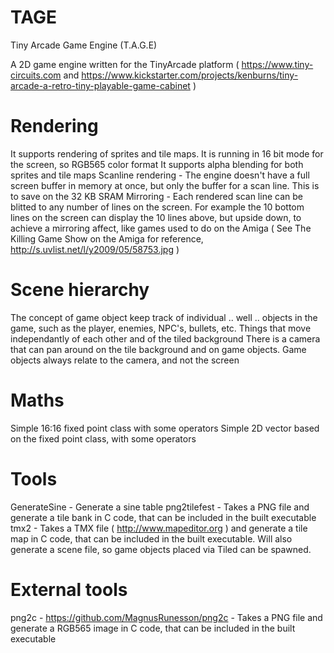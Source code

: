 # TAGE
Tiny Arcade Game Engine (T.A.G.E)

A 2D game engine written for the TinyArcade platform ( https://www.tiny-circuits.com and https://www.kickstarter.com/projects/kenburns/tiny-arcade-a-retro-tiny-playable-game-cabinet )

# Rendering
It supports rendering of sprites and tile maps.
It is running in 16 bit mode for the screen, so RGB565 color format
It supports alpha blending for both sprites and tile maps
Scanline rendering - The engine doesn't have a full screen buffer in memory at once, but only the buffer for a scan line. This is to save on the 32 KB SRAM
Mirroring - Each rendered scan line can be blitted to any number of lines on the screen. For example the 10 bottom lines on the screen can display the 10 lines above, but upside down, to achieve a mirroring affect, like games used to do on the Amiga ( See The Killing Game Show on the Amiga for reference, http://s.uvlist.net/l/y2009/05/58753.jpg )

# Scene hierarchy
The concept of game object keep track of individual .. well .. objects in the game, such as the player, enemies, NPC's, bullets, etc. Things that move independantly of each other and of the tiled background
There is a camera that can pan around on the tile background and on game objects. Game objects always relate to the camera, and not the screen

# Maths
Simple 16:16 fixed point class with some operators
Simple 2D vector based on the fixed point class, with some operators

# Tools
GenerateSine - Generate a sine table
png2tilefest - Takes a PNG file and generate a tile bank in C code, that can be included in the built executable
tmx2 - Takes a TMX file ( http://www.mapeditor.org ) and generate a tile map in C code, that can be included in the built executable. Will also generate a scene file, so game objects placed via Tiled can be spawned.

# External tools
png2c - https://github.com/MagnusRunesson/png2c - Takes a PNG file and generate a RGB565 image in C code, that can be included in the built executable
